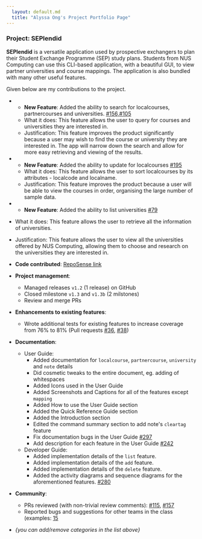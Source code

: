 ```yaml
---
  layout: default.md
  title: "Alyssa Ong's Project Portfolio Page"
---
```


### Project: SEPlendid

**SEPlendid** is a versatile application used by prospective exchangers to plan their Student Exchange Programme (SEP)
study plans. Students from NUS Computing can use this CLI-based application, with a beautiful GUI, to view partner
universities and course mappings. The application is also bundled with many other useful features.

Given below are my contributions to the project.

* * **New Feature**: Added the ability to search for localcourses, partnercourses and universities. [#156,#105](https://github.com/AY2324S1-CS2103T-W10-2/tp/pull/156)
  * What it does: This feature allows the user to query for courses and universities they are interested in.
  * Justification: This feature improves the product significantly because a user may wish to find the course or 
    university they are interested in. The app will narrow down the search and allow for more easy retrieving and
    viewing of the results.

* * **New Feature**: Added the ability to update for localcourses [#195](https://github.com/AY2324S1-CS2103T-W10-2/tp/pull/195)
  * What it does: This feature allows the user to sort localcourses by its attributes - localcode and localname.
  * Justification: This feature improves the product because a user will be able to view the courses in order, 
    organising the large number of sample data.

* * **New Feature**: Added the ability to list universities [#79](https://github.com/AY2324S1-CS2103T-W10-2/tp/pull/79)
* What it does: This feature allows the user to retrieve all the information of universities.
* Justification: This feature allows the user to view all the universities offered by NUS Computing, allowing them to 
  choose and research on the universities they are interested in.


* **Code contributed**: [RepoSense link](https://nus-cs2103-ay2324s1.github.io/tp-dashboard/?search=alyssaongyx&breakdown=false&sort=groupTitle%20dsc&sortWithin=title&since=2023-09-22&timeframe=commit&mergegroup=&groupSelect=groupByRepos)

* **Project management**:
  * Managed releases `v1.2` (1 release) on GitHub
  * Closed milestone `v1.3` and `v1.3b` (2 milstones)
  * Review and merge PRs

* **Enhancements to existing features**:
  * Wrote additional tests for existing features to increase coverage from 76% to 81% (Pull requests [\#36](), [\#38]())

* **Documentation**:
  * User Guide:
    * Added documentation for `localcourse`, `partnercourse`, `university` and `note` details 
    * Did cosmetic tweaks to the entire document, eg. adding of whitespaces
    * Added Icons used in the User Guide
    * Added Screenshots and Captions for all of the features except `mapping`
    * Added How to use the User Guide section
    * Added the Quick Reference Guide section
    * Added the Introduction section
    * Edited the command summary section to add note's `cleartag` feature
    * Fix documentation bugs in the User Guide [#297](https://github.com/AY2324S1-CS2103T-W10-2/tp/pull/297)
    * Add description for each feature in the User Guide [#242](https://github.com/AY2324S1-CS2103T-W10-2/tp/pull/242)
  * Developer Guide:
    * Added implementation details of the `list` feature.
    * Added implementation details of the `add` feature.
    * Added implementation details of the `delete` feature.
    * Added the activity diagrams and sequence diagrams for the aforementioned features. [\#280](https://github.com/AY2324S1-CS2103T-W10-2/tp/pull/280)

* **Community**:
  * PRs reviewed (with non-trivial review comments): [\#115](https://github.com/AY2324S1-CS2103T-W10-2/tp/pull/115), 
    [\#157](https://github.com/AY2324S1-CS2103T-W10-2/tp/pull/157)
  * Reported bugs and suggestions for other teams in the class (examples: [15](https://github.com/alyssaongyx/ped/issues/15)
  

* _{you can add/remove categories in the list above}_
